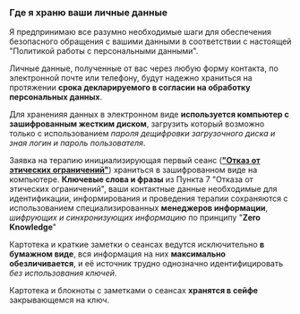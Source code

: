 ### Где я храню ваши личные данные

Я предпринимаю все разумно необходимые шаги для обеспечения безопасного обращения с вашими данными в соответствии с настоящей "Политикой работы с персональными данными".

Личные данные, полученные от вас через любую форму контакта, по электронной почте или телефону, будут надежно храниться на протяжении **срока декларируемого в согласии на обработку персональных данных**.

Для храненияя данных в электронном виде **используется компьютер с зашифрованным жестким диском**, загрузить который возможно только с использованием _пароля дещифровки загрузочного диска и зная логин и пароль пользователя_.

Заявка  на терапию инициализирующая первый сеанс (**["Отказ от этических ограничений"](/disclaimer/)**) храниться в зашифрованном виде на компьютере. **Ключевые слова и фразы** из Пункта 7 "Отказа от этических ограничений", ваши контактные данные необходимые для идентификации, информирования и проведения терапии сохраняются с использованием специализированных **менеджеров информации**, _шифрующих и синхронизующих информацию_ по принципу "**Zero Knowledge**"

Картотека и краткие заметки о сеансах ведутся исключительно **в бумажном виде**, вся информация на них **максимально обезличивается**, и её источник трудно однозначно идентифицировать _без использования ключей_.  

Картотека и блокноты с заметками о сеансах **хранятся в сейфе** закрывающемся на ключ.
